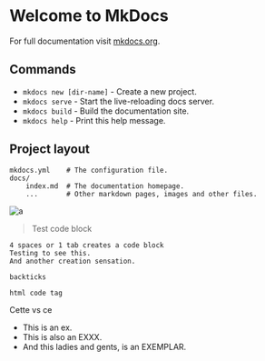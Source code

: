 # Welcome to MkDocs

For full documentation visit [mkdocs.org](http://mkdocs.org).

## Commands

* `mkdocs new [dir-name]` - Create a new project.
* `mkdocs serve` - Start the live-reloading docs server.
* `mkdocs build` - Build the documentation site.
* `mkdocs help` - Print this help message.

## Project layout

    mkdocs.yml    # The configuration file.
    docs/
        index.md  # The documentation homepage.
        ...       # Other markdown pages, images and other files.

![a](https://vignette.wikia.nocookie.net/aaahhrealmonsters/images/d/d0/The_Gromble.png/revision/latest/scale-to-width-down/340?cb=20171017203320 "test")

> Test code block

    4 spaces or 1 tab creates a code block
    Testing to see this.
    And another creation sensation.
    
`backticks`

<code>html code tag</code>

Cette vs ce
* This is an ex.
* This is also an EXXX.
* And this ladies and gents, is an EXEMPLAR.

